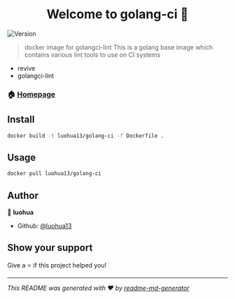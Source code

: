 <h1 align="center">Welcome to golang-ci 👋</h1>
<p>
  <img alt="Version" src="https://img.shields.io/badge/version-v1.0-blue.svg?cacheSeconds=2592000" />
</p>

> docker image for golangci-lint
> This is a golang base image which contains various lint tools to use on CI systems

- revive
- golangci-lint

### 🏠 [Homepage](golang-ci)

## Install

```sh
docker build -t luohua13/golang-ci -f Dockerfile .
```

## Usage

```sh
docker pull luohua13/golang-ci
```

## Author

👤 **luohua**

* Github: [@luohua13](https://github.com/luohua13)

## Show your support

Give a ⭐️ if this project helped you!

***
_This README was generated with ❤️ by [readme-md-generator](https://github.com/kefranabg/readme-md-generator)_
